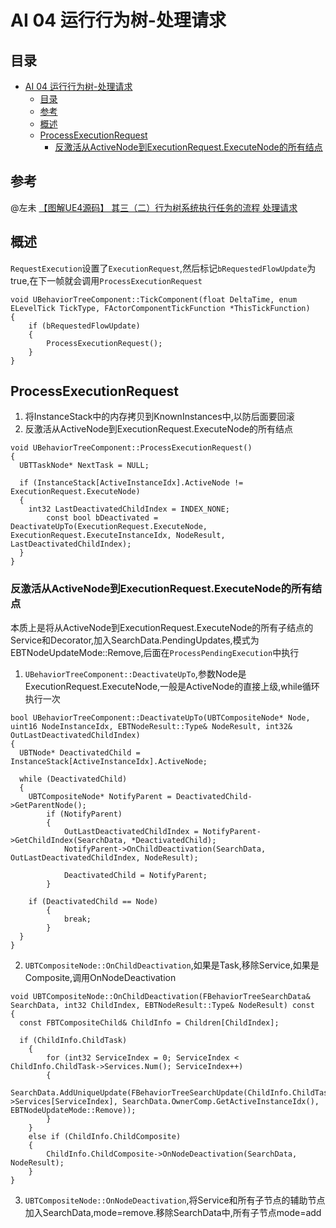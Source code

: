 # AI 04 运行行为树-处理请求
## 目录
- [AI 04 运行行为树-处理请求](#ai-04-运行行为树-处理请求)
  - [目录](#目录)
  - [参考](#参考)
  - [概述](#概述)
  - [ProcessExecutionRequest](#processexecutionrequest)
    - [反激活从ActiveNode到ExecutionRequest.ExecuteNode的所有结点](#反激活从activenode到executionrequestexecutenode的所有结点)
## 参考
@左未 [【图解UE4源码】 其三（二）行为树系统执行任务的流程 处理请求](https://zhuanlan.zhihu.com/p/373072168)  

## 概述
`RequestExecution`设置了`ExecutionRequest`,然后标记`bRequestedFlowUpdate`为true,在下一帧就会调用`ProcessExecutionRequest`  

```
void UBehaviorTreeComponent::TickComponent(float DeltaTime, enum ELevelTick TickType, FActorComponentTickFunction *ThisTickFunction)
{
    if (bRequestedFlowUpdate)
    {
        ProcessExecutionRequest();
    }
}
```

## ProcessExecutionRequest
1. 将InstanceStack中的内存拷贝到KnownInstances中,以防后面要回滚  
2. 反激活从ActiveNode到ExecutionRequest.ExecuteNode的所有结点  

```
void UBehaviorTreeComponent::ProcessExecutionRequest()
{
  UBTTaskNode* NextTask = NULL;

  if (InstanceStack[ActiveInstanceIdx].ActiveNode != ExecutionRequest.ExecuteNode)
  {
    int32 LastDeactivatedChildIndex = INDEX_NONE;
		const bool bDeactivated = DeactivateUpTo(ExecutionRequest.ExecuteNode, ExecutionRequest.ExecuteInstanceIdx, NodeResult, LastDeactivatedChildIndex);
  }
}
```

### 反激活从ActiveNode到ExecutionRequest.ExecuteNode的所有结点
本质上是将从ActiveNode到ExecutionRequest.ExecuteNode的所有子结点的Service和Decorator,加入SearchData.PendingUpdates,模式为EBTNodeUpdateMode::Remove,后面在`ProcessPendingExecution`中执行

1. `UBehaviorTreeComponent::DeactivateUpTo`,参数Node是ExecutionRequest.ExecuteNode,一般是ActiveNode的直接上级,while循环执行一次  

```
bool UBehaviorTreeComponent::DeactivateUpTo(UBTCompositeNode* Node, uint16 NodeInstanceIdx, EBTNodeResult::Type& NodeResult, int32& OutLastDeactivatedChildIndex)
{
  UBTNode* DeactivatedChild = InstanceStack[ActiveInstanceIdx].ActiveNode;

  while (DeactivatedChild)
  {
    UBTCompositeNode* NotifyParent = DeactivatedChild->GetParentNode();
		if (NotifyParent)
		{
			OutLastDeactivatedChildIndex = NotifyParent->GetChildIndex(SearchData, *DeactivatedChild);
			NotifyParent->OnChildDeactivation(SearchData, OutLastDeactivatedChildIndex, NodeResult);

			DeactivatedChild = NotifyParent;
		}

    if (DeactivatedChild == Node)
		{
			break;
		}
  }
}
```

2. `UBTCompositeNode::OnChildDeactivation`,如果是Task,移除Service,如果是Composite,调用OnNodeDeactivation

```
void UBTCompositeNode::OnChildDeactivation(FBehaviorTreeSearchData& SearchData, int32 ChildIndex, EBTNodeResult::Type& NodeResult) const
{
  const FBTCompositeChild& ChildInfo = Children[ChildIndex];

  if (ChildInfo.ChildTask)
	{
		for (int32 ServiceIndex = 0; ServiceIndex < ChildInfo.ChildTask->Services.Num(); ServiceIndex++)
		{
			SearchData.AddUniqueUpdate(FBehaviorTreeSearchUpdate(ChildInfo.ChildTask->Services[ServiceIndex], SearchData.OwnerComp.GetActiveInstanceIdx(), EBTNodeUpdateMode::Remove));
		}
	}
	else if (ChildInfo.ChildComposite)
	{
		ChildInfo.ChildComposite->OnNodeDeactivation(SearchData, NodeResult);
	}
}
```

3. `UBTCompositeNode::OnNodeDeactivation`,将Service和所有子节点的辅助节点加入SearchData,mode=remove.移除SearchData中,所有子节点mode=add  
